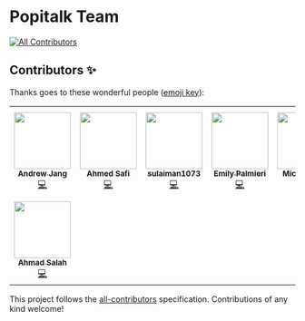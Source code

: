 # Popitalk Team
<!-- ALL-CONTRIBUTORS-BADGE:START - Do not remove or modify this section -->
[![All Contributors](https://img.shields.io/badge/all_contributors-8-orange.svg?style=flat-square)](#contributors-)
<!-- ALL-CONTRIBUTORS-BADGE:END -->


## Contributors ✨

Thanks goes to these wonderful people ([emoji key](https://allcontributors.org/docs/en/emoji-key)):

<!-- ALL-CONTRIBUTORS-LIST:START - Do not remove or modify this section -->
<!-- prettier-ignore-start -->
<!-- markdownlint-disable -->
<table>
  <tr>
    <td align="center"><a href="http://www.popitalk.com"><img src="https://avatars1.githubusercontent.com/u/25209058?v=4" width="100px;" alt=""/><br /><sub><b>Andrew Jang</b></sub></a><br /><a href="https://github.com/Popitalk/getting-started/commits?author=Andrew-Jang" title="Code">💻</a></td>
    <td align="center"><a href="https://github.com/AhmedSafi97"><img src="https://avatars1.githubusercontent.com/u/50768052?v=4" width="100px;" alt=""/><br /><sub><b>Ahmed Safi</b></sub></a><br /><a href="https://github.com/Popitalk/getting-started/commits?author=AhmedSafi97" title="Code">💻</a></td>
    <td align="center"><a href="https://github.com/sulaiman1073"><img src="https://avatars1.githubusercontent.com/u/43919657?v=4" width="100px;" alt=""/><br /><sub><b>sulaiman1073</b></sub></a><br /><a href="https://github.com/Popitalk/getting-started/commits?author=sulaiman1073" title="Code">💻</a></td>
    <td align="center"><a href="https://github.com/silentfuzzle"><img src="https://avatars1.githubusercontent.com/u/5070376?v=4" width="100px;" alt=""/><br /><sub><b>Emily Palmieri</b></sub></a><br /><a href="https://github.com/Popitalk/getting-started/commits?author=silentfuzzle" title="Code">💻</a></td>
    <td align="center"><a href="https://github.com/Michael-Xie"><img src="https://avatars2.githubusercontent.com/u/6239834?v=4" width="100px;" alt=""/><br /><sub><b>Michael-Xie</b></sub></a><br /><a href="https://github.com/Popitalk/getting-started/commits?author=Michael-Xie" title="Code">💻</a></td>
    <td align="center"><a href="http://ksimo.com"><img src="https://avatars0.githubusercontent.com/u/61392752?v=4" width="100px;" alt=""/><br /><sub><b>SKaralius</b></sub></a><br /><a href="https://github.com/Popitalk/getting-started/commits?author=SKaralius" title="Code">💻</a></td>
    <td align="center"><a href="https://github.com/hassanannajjar"><img src="https://avatars0.githubusercontent.com/u/49004640?v=4" width="100px;" alt=""/><br /><sub><b>Hassan Al-Najjar</b></sub></a><br /><a href="https://github.com/Popitalk/getting-started/commits?author=hassanannajjar" title="Code">💻</a></td>
  </tr>
  <tr>
    <td align="center"><a href="https://gsg-g8.github.io/Ahmad-Salah-portfolio-/#sec3"><img src="https://avatars0.githubusercontent.com/u/44713857?v=4" width="100px;" alt=""/><br /><sub><b>Ahmad Salah</b></sub></a><br /><a href="https://github.com/Popitalk/getting-started/commits?author=ahmadysalah" title="Code">💻</a></td>
  </tr>
</table>

<!-- markdownlint-enable -->
<!-- prettier-ignore-end -->
<!-- ALL-CONTRIBUTORS-LIST:END -->

This project follows the [all-contributors](https://github.com/all-contributors/all-contributors) specification. Contributions of any kind welcome!
